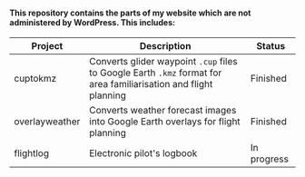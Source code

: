 #### This repository contains the parts of my website which are not administered by WordPress. This includes:<br>

| Project     | Description | Status |
| ----------- | ----------- | ------ |
| cuptokmz | Converts glider waypoint ```.cup``` files to Google Earth ```.kmz``` format for area familiarisation and flight planning | Finished |
| overlayweather | Converts weather forecast images into Google Earth overlays for flight planning | Finished |
| flightlog | Electronic pilot's logbook | In progress |